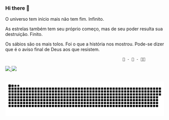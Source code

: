 ### Hi there 👋

O universo tem início mais não tem fim. Infinito.

As estrelas também tem seu próprio começo, mas de seu poder resulta sua destruição. Finito.

Os sábios são os mais tolos. Foi o que a história nos mostrou. Pode-se dizer que é o aviso final de Deus aos que resistem.

                                                        🗻 - 🗼 - 🐱‍👤
<div>
  <a href="https://github.com/JhonnySalles">
  <img height="180em" src="https://github-readme-stats.vercel.app/api?username=JhonnySalles&show_icons=true&theme=chartreuse-dark&include_all_commits=true&count_private=true"/>
  <img height="180em" src="https://github-readme-stats.vercel.app/api/top-langs/?username=JhonnySalles&layout=compact&langs_count=7&theme=chartreuse-dark"/>
</div>
  
  ##
  
<div> 
  
  ![Snake animation](https://github.com/JhonnySalles/JhonnySalles/blob/output/github-contribution-grid-snake.svg)
 
</div>
